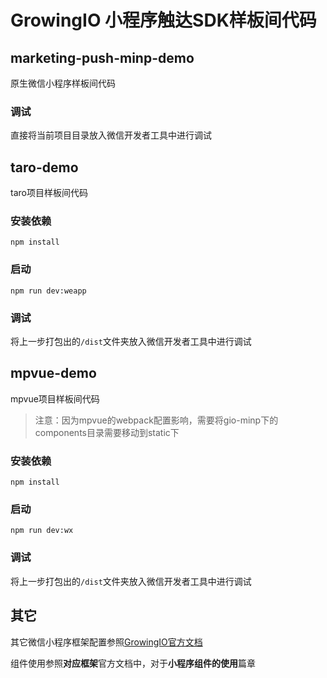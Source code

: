 # GrowingIO 小程序触达SDK样板间代码

## marketing-push-minp-demo
原生微信小程序样板间代码

### 调试
直接将当前项目目录放入微信开发者工具中进行调试


## taro-demo
taro项目样板间代码

### 安装依赖
```
npm install
```

### 启动
```
npm run dev:weapp
```

### 调试
将上一步打包出的`/dist`文件夹放入微信开发者工具中进行调试


## mpvue-demo
mpvue项目样板间代码
> 注意：因为mpvue的webpack配置影响，需要将gio-minp下的components目录需要移动到static下

### 安装依赖
```
npm install
```

### 启动
```
npm run dev:wx
```

### 调试
将上一步打包出的`/dist`文件夹放入微信开发者工具中进行调试

## 其它
其它微信小程序框架配置参照[GrowingIO官方文档](https://docs.growingio.com/docs/developer-manual/sdkintegrated/other-sdk/minp-sdk)

组件使用参照**对应框架**官方文档中，对于**小程序组件的使用**篇章